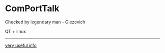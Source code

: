 # ComPortTalk

Checked by legendary man - Glezevich

QT + linux

---

[very useful info](https://zhevak.wordpress.com/2018/08/17/%D0%B1%D0%B0%D0%B9%D1%82-%D1%81%D1%82%D0%B0%D1%84%D1%84%D0%B8%D0%BD%D0%B3-%D0%B2-%D0%BA%D0%B0%D0%BD%D0%B0%D0%BB%D0%B0%D1%85-%D0%BF%D0%B5%D1%80%D0%B5%D0%B4%D0%B0%D1%87%D0%B8-%D0%B4%D0%B0%D0%BD%D0%BD/)